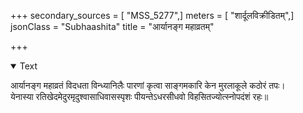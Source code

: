 +++
secondary_sources = [ "MSS_5277",]
meters = [ "शार्दूलविक्रीडितम्",]
jsonClass = "Subhaashita"
title = "आर्यानङ्ग महाव्रतम्"

+++

<details open><summary>Text</summary>

आर्यानङ्ग महाव्रतं विदधता विन्ध्यानिलैः पारणां कृत्वा साङ्गमकारि केन मुरलाकूले कठोरं तपः।  
येनास्या रतिखेदमेदुरमृदुश्वासाधिवासस्पृशः पीयन्तेऽधरसीधवो विहसितज्योत्स्नोपदंशं रहः॥
</details>
